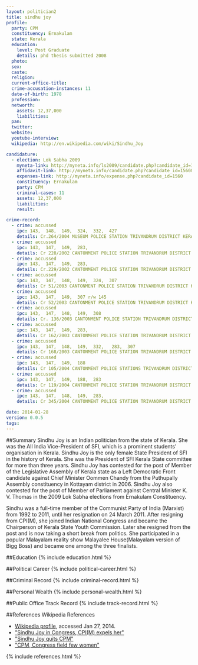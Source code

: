 ```yaml
---
layout: politician2
title: sindhu joy
profile: 
  party: CPM
  constituency: Ernakulam
  state: Kerala
  education: 
    level: Post Graduate
    details: phd thesis submitted 2008
  photo: 
  sex: 
  caste: 
  religion: 
  current-office-title: 
  crime-accusation-instances: 11
  date-of-birth: 1978
  profession: 
  networth: 
    assets: 12,37,000
    liabilities: 
  pan: 
  twitter: 
  website: 
  youtube-interview: 
  wikipedia: http://en.wikipedia.com/wiki/Sindhu_Joy

candidature: 
  - election: Lok Sabha 2009
    myneta-link: http://myneta.info/ls2009/candidate.php?candidate_id=1560
    affidavit-link: http://myneta.info/candidate.php?candidate_id=1560&scan=original
    expenses-link: http://myneta.info/expense.php?candidate_id=1560
    constituency: Ernakulam 
    party: CPM
    criminal-cases: 11
    assets: 12,37,000
    liabilities: 
    result:  

crime-record: 
  - crime: accussed
    ipc: 143,  148,  149,  324,  332,  427
    details: Cr.264/2004 MUSEUM POLICE STATION TRIVANDRUM DISTRICT KERALA STATE SECTIONS OF CONCERNED ACTS AT CJM COURT TRIVANDRUM-CC 35/2007 
  - crime: accussed
    ipc: 143,  147,  149,  283,
    details: Cr 228/2002 CANTONMENT POLICE STATION TRIVANDRUM DISTRICT KERALA STATE SECTIONS OF CONCERNED ACTS AT CJM COURT TRIVANDRUM-CC35/2007 
  - crime: accussed
    ipc: 143,  147,  149,  283,
    details: Cr.229/2002 CANTONMENT POLICE STATION TRIVANDRUM DISTRICT KERALA STATE SECTIONS OF CONCERNED 38 r/w 52 OF KP ACT UNDER TRALL AT JFMC-3 TRIVANDRUM- CC 288/2003, DATE OF CASE. 2-12-2002 
  - crime: accussed
    ipc: 143,  147,  148,  149,  324,  307
    details: Cr 51/2003 CANTONMENT POLICE STATION TRIVANDRUM DISTRICT KERALA STATE SECTIONS OF CONCERNED ACT UNDER TRAIL AT ASST. ADDL. SESSIONS COURT-2 TRIVANDRUM-SC 528/2008, DATE OF CASE 10-3-2003 
  - crime: accussed
    ipc: 143,  147,  149,  307 r/w 145
    details: Cr 52/2003 CANTONMENT POLICE STATION TRIVANDRUM DISTRICT KERALA STATE SECTIONS OF CONCERNED ACTS UNDER TRALL AT ASST. SESSIONS COURT-2 TRIVANDRUM-SC 972/2007, DATE OF CASE. 10-3-2007 
  - crime: accussed
    ipc: 143,  147,  148,  149,  308
    details: Cr. 136/2003 CANTONMENT POLICE STATION TRIVANDRUM DISTRICT KERALA STATE SECTIONS OF CONCERNED ACTS UNDER  TRALL AT JFMC-3, TRIVANDRUM-CC /2004, DATE. 1-7-2003 
  - crime: accussed
    ipc: 143,  147,  149,  283,
    details: Cr 162/2003 CANTONMENT POLICE STATION TRIVANDRUM DISTRICT KERALA STATE SECTIONS OF CONCERNED ACTS 38 r/W 52 OF KP ACT UNDER TRALL AT JFMC-3 TRIVANDRUM-CC 940/2003, DATE. 30-7-2003 
  - crime: accussed
    ipc: 143,  147,  148,  149,  332,   283,  307
    details: Cr 168/2003 CANTONMENT POLICE STATION TRIVANDRUM DISTRICT KERALA STATE SECTIONS OF CONCERNED ACTS UNDER TRALL AT JFMC-3 TRIVANDRUM-CP 38/2005, DATE. 7-8-2003 
  - crime: accussed
    ipc: 143,  147,  149,  188
    details: Cr 105/2004 CANTONMENT POLICE STATIONS TRIVANDRUM DISTRICT KERALA STATE SECTIONS OF CONCERNED ACTS UNDER TRAIL AT JFMC-3 TRIVANDRUM-CC 296/2004, DATE. 7-8-2003 
  - crime: accussed
    ipc: 143,  147,  149,  188,  283
    details: Cr 119/2004 CANTONMENT POLICE STATION TRIVANDRUM DISTRICT KERALA STATE SECTIONS OF CONCERNED ACTS UNDER TRAIL AT JFMC-3 TRIVANDRUM-CC 282/2004, DATE. 11-6-2004 
  - crime: accussed
    ipc: 143,  147,  148,  149,  283,
    details: Cr 345/2004 CANTONMENT POLICE STATION TRIVANDRUM DISTRICT KERALA STATE SECTIONS OF CONCERNED SEC 38/W 52 KP ACT AND 3(2)(E) OF PDPP ACT UNDER TRALL AT JFMC-3 TRIVANDRUM-CC 225/2005, DATE. 2-12-2004 

date: 2014-01-28
version: 0.0.5
tags: 
---
```

##Summary
Sindhu Joy is an Indian politician from the state of Kerala. She was the All India Vice-President of SFI, which is a prominent students' organisation in Kerala. Sindhu Joy is the only female State President of SFI in the history of Kerala. She was the President of SFI Kerala State committee for more than three years. Sindhu Joy has contested for the post of Member of the Legislative Assembly of Kerala state as a Left Democratic Front candidate against Chief Minister Oommen Chandy from the Puthupally Assembly constituency in Kottayam district in 2006. Sindhu Joy also contested for the post of Member of Parliament against Central Minister K. V. Thomas in the 2009 Lok Sabha elections from Ernakulam Constituency.

Sindhu was a full-time member of the Communist Party of India (Marxist) from 1992 to 2011, until her resignation on 24 March 2011. After resigning from CPI(M), she joined Indian National Congress and became the Chairperson of Kerala State Youth Commission. Later she resigned from the post and is now taking a short break from politics. She participated in a popular Malayalam reality show Malayalee House(Malayalam version of Bigg Boss) and became one among the three finalists.


##Education
{% include education.html %}


##Political Career
{% include political-career.html %}


##Criminal Record
{% include criminal-record.html %}


##Personal Wealth
{% include personal-wealth.html %}


##Public Office Track Record
{% include track-record.html %}


##References
Wikipedia References
- [Wikipedia profile]({{page.profile.wikipedia}}), accessed Jan 27, 2014.
- ["Sindhu Joy in Congress, CPI(M) expels her"][wiki1]
- ["Sindhu Joy quits CPM"][wiki2]
- ["CPM, Congress field few women"][wiki3]

[wiki1]: http://www.hindu.com/2011/03/25/stories/2011032560590600.htm
[wiki2]: http://www.mathrubhumi.com/english/story.php?id=106375
[wiki3]: http://www.sunday-guardian.com/news/cpm-congress-field-few-women


{% include references.html %}